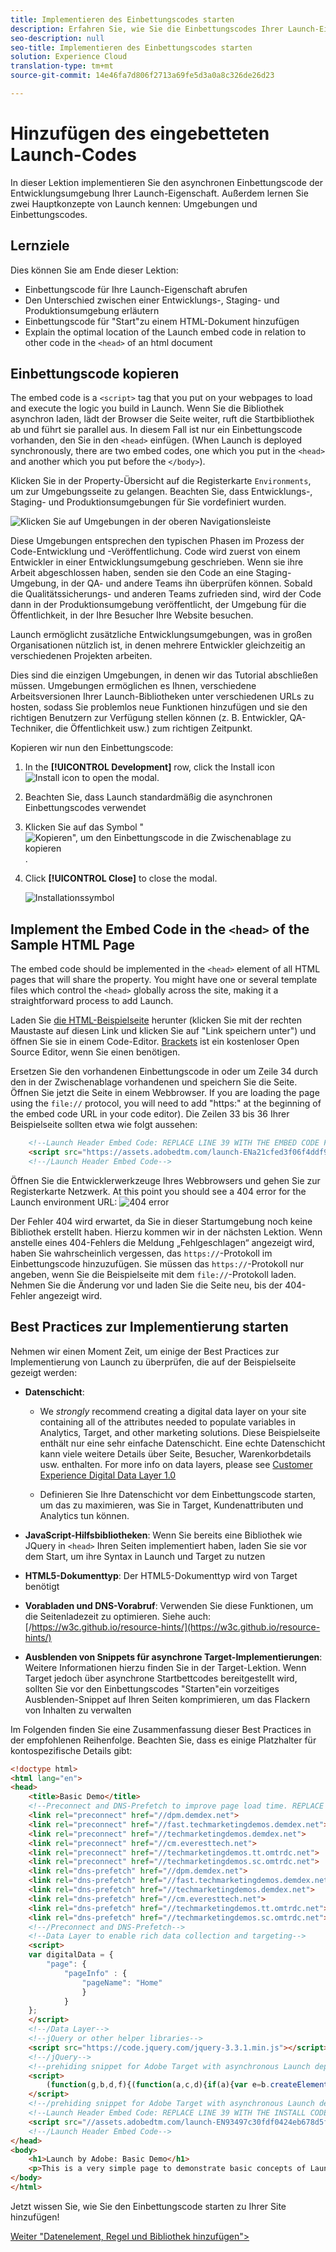 ```yaml
---
title: Implementieren des Einbettungscodes starten
description: Erfahren Sie, wie Sie die Einbettungscodes Ihrer Launch-Eigenschaft abrufen und auf Ihrer Website implementieren können. Diese Lektion ist Teil des Tutorials zum Implementieren der Experience Cloud in Websites mit Start.
seo-description: null
seo-title: Implementieren des Einbettungscodes starten
solution: Experience Cloud
translation-type: tm+mt
source-git-commit: 14e46fa7d806f2713a69fe5d3a0a8c326de26d23

---
```



# Hinzufügen des eingebetteten Launch-Codes

In dieser Lektion implementieren Sie den asynchronen Einbettungscode der Entwicklungsumgebung Ihrer Launch-Eigenschaft. Außerdem lernen Sie zwei Hauptkonzepte von Launch kennen: Umgebungen und Einbettungscodes.

## Lernziele

Dies können Sie am Ende dieser Lektion:

* Einbettungscode für Ihre Launch-Eigenschaft abrufen
* Den Unterschied zwischen einer Entwicklungs-, Staging- und Produktionsumgebung erläutern
* Einbettungscode für "Start"zu einem HTML-Dokument hinzufügen
* Explain the optimal location of the Launch embed code in relation to other code in the `<head>` of an html document

## Einbettungscode kopieren

The embed code is a `<script>` tag that you put on your webpages to load and execute the logic you build in Launch. Wenn Sie die Bibliothek asynchron laden, lädt der Browser die Seite weiter, ruft die Startbibliothek ab und führt sie parallel aus. In diesem Fall ist nur ein Einbettungscode vorhanden, den Sie in den `<head>` einfügen. (When Launch is deployed synchronously, there are two embed codes, one which you put in the `<head>` and another which you put before the `</body>`).

Klicken Sie in der Property-Übersicht auf die Registerkarte `Environments`, um zur Umgebungsseite zu gelangen. Beachten Sie, dass Entwicklungs-, Staging- und Produktionsumgebungen für Sie vordefiniert wurden.

![Klicken Sie auf Umgebungen in der oberen Navigationsleiste](images/launch-environments.png)

Diese Umgebungen entsprechen den typischen Phasen im Prozess der Code-Entwicklung und -Veröffentlichung. Code wird zuerst von einem Entwickler in einer Entwicklungsumgebung geschrieben. Wenn sie ihre Arbeit abgeschlossen haben, senden sie den Code an eine Staging-Umgebung, in der QA- und andere Teams ihn überprüfen können. Sobald die Qualitätssicherungs- und anderen Teams zufrieden sind, wird der Code dann in der Produktionsumgebung veröffentlicht, der Umgebung für die Öffentlichkeit, in der Ihre Besucher Ihre Website besuchen.

Launch ermöglicht zusätzliche Entwicklungsumgebungen, was in großen Organisationen nützlich ist, in denen mehrere Entwickler gleichzeitig an verschiedenen Projekten arbeiten.

Dies sind die einzigen Umgebungen, in denen wir das Tutorial abschließen müssen. Umgebungen ermöglichen es Ihnen, verschiedene Arbeitsversionen Ihrer Launch-Bibliotheken unter verschiedenen URLs zu hosten, sodass Sie problemlos neue Funktionen hinzufügen und sie den richtigen Benutzern zur Verfügung stellen können (z. B. Entwickler, QA-Techniker, die Öffentlichkeit usw.) zum richtigen Zeitpunkt.

Kopieren wir nun den Einbettungscode:

1. In the **[!UICONTROL Development]** row, click the Install icon ![Install icon](images/launch-installIcon.png) to open the modal.

1. Beachten Sie, dass Launch standardmäßig die asynchronen Einbettungscodes verwendet

1. Klicken Sie auf das Symbol " ![Kopieren", um den Einbettungscode in die Zwischenablage zu kopieren](images/launch-copyIcon.png) .

1. Click **[!UICONTROL Close]** to close the modal.

   ![Installationssymbol](images/launch-copyInstallCode.png)

## Implement the Embed Code in the `<head>` of the Sample HTML Page

The embed code should be implemented in the `<head>` element of all HTML pages that will share the property. You might have one or several template files which control the `<head>` globally across the site, making it a straightforward process to add Launch.

Laden Sie [die HTML-Beispielseite](https://www.enablementadobe.com/multi/web/basic-sample.html) herunter (klicken Sie mit der rechten Maustaste auf diesen Link und klicken Sie auf "Link speichern unter") und öffnen Sie sie in einem Code-Editor. [Brackets](http://brackets.io/) ist ein kostenloser Open Source Editor, wenn Sie einen benötigen.

Ersetzen Sie den vorhandenen Einbettungscode in oder um Zeile 34 durch den in der Zwischenablage vorhandenen und speichern Sie die Seite. Öffnen Sie jetzt die Seite in einem Webbrowser. If you are loading the page using the `file://` protocol, you will need to add "https:" at the beginning of the embed code URL in your code editor). Die Zeilen 33 bis 36 Ihrer Beispielseite sollten etwa wie folgt aussehen:

```html
    <!--Launch Header Embed Code: REPLACE LINE 39 WITH THE EMBED CODE FROM YOUR OWN DEVELOPMENT ENVIRONMENT-->
    <script src="https://assets.adobedtm.com/launch-ENa21cfed3f06f4ddf9690de8077b39e81-development.min.js" async></script>
    <!--/Launch Header Embed Code-->
```

Öffnen Sie die Entwicklerwerkzeuge Ihres Webbrowsers und gehen Sie zur Registerkarte Netzwerk. At this point you should see a 404 error for the Launch environment URL:
![404 error](images/samplepage-404.png)

Der Fehler 404 wird erwartet, da Sie in dieser Startumgebung noch keine Bibliothek erstellt haben. Hierzu kommen wir in der nächsten Lektion. Wenn anstelle eines 404-Fehlers die Meldung „Fehlgeschlagen“ angezeigt wird, haben Sie wahrscheinlich vergessen, das `https://`-Protokoll im Einbettungscode hinzuzufügen. Sie müssen das `https://`-Protokoll nur angeben, wenn Sie die Beispielseite mit dem `file://`-Protokoll laden. Nehmen Sie die Änderung vor und laden Sie die Seite neu, bis der 404-Fehler angezeigt wird.

## Best Practices zur Implementierung starten

Nehmen wir einen Moment Zeit, um einige der Best Practices zur Implementierung von Launch zu überprüfen, die auf der Beispielseite gezeigt werden:

* **Datenschicht**:

   * We *strongly* recommend creating a digital data layer on your site containing all of the attributes needed to populate variables in Analytics, Target, and other marketing solutions. Diese Beispielseite enthält nur eine sehr einfache Datenschicht. Eine echte Datenschicht kann viele weitere Details über Seite, Besucher, Warenkorbdetails usw. enthalten. For more info on data layers, please see [Customer Experience Digital Data Layer 1.0](https://www.w3.org/2013/12/ceddl-201312.pdf)

   * Definieren Sie Ihre Datenschicht vor dem Einbettungscode starten, um das zu maximieren, was Sie in Target, Kundenattributen und Analytics tun können.

* **JavaScript-Hilfsbibliotheken**: Wenn Sie bereits eine Bibliothek wie JQuery in `<head>` Ihren Seiten implementiert haben, laden Sie sie vor dem Start, um ihre Syntax in Launch und Target zu nutzen

* **HTML5-Dokumenttyp**: Der HTML5-Dokumenttyp wird von Target benötigt

* **Vorabladen und DNS-Vorabruf**: Verwenden Sie diese Funktionen, um die Seitenladezeit zu optimieren. Siehe auch: [/https://w3c.github.io/resource-hints/](https://w3c.github.io/resource-hints/)

* **Ausblenden von Snippets für asynchrone Target-Implementierungen**: Weitere Informationen hierzu finden Sie in der Target-Lektion. Wenn Target jedoch über asynchrone Startbettcodes bereitgestellt wird, sollten Sie vor den Einbettungscodes "Starten"ein vorzeitiges Ausblenden-Snippet auf Ihren Seiten komprimieren, um das Flackern von Inhalten zu verwalten

Im Folgenden finden Sie eine Zusammenfassung dieser Best Practices in der empfohlenen Reihenfolge. Beachten Sie, dass es einige Platzhalter für kontospezifische Details gibt:

```html
<!doctype html>
<html lang="en">
<head>
    <title>Basic Demo</title>
    <!--Preconnect and DNS-Prefetch to improve page load time. REPLACE "techmarketingdemos" WITH YOUR OWN AAM PARTNER ID, TARGET CLIENT CODE, AND ANALYTICS TRACKING SERVER-->
    <link rel="preconnect" href="//dpm.demdex.net">
    <link rel="preconnect" href="//fast.techmarketingdemos.demdex.net">
    <link rel="preconnect" href="//techmarketingdemos.demdex.net">
    <link rel="preconnect" href="//cm.everesttech.net">
    <link rel="preconnect" href="//techmarketingdemos.tt.omtrdc.net">
    <link rel="preconnect" href="//techmarketingdemos.sc.omtrdc.net">
    <link rel="dns-prefetch" href="//dpm.demdex.net">
    <link rel="dns-prefetch" href="//fast.techmarketingdemos.demdex.net">
    <link rel="dns-prefetch" href="//techmarketingdemos.demdex.net">
    <link rel="dns-prefetch" href="//cm.everesttech.net">
    <link rel="dns-prefetch" href="//techmarketingdemos.tt.omtrdc.net">
    <link rel="dns-prefetch" href="//techmarketingdemos.sc.omtrdc.net">
    <!--/Preconnect and DNS-Prefetch-->
    <!--Data Layer to enable rich data collection and targeting-->
    <script>
    var digitalData = {
        "page": {
            "pageInfo" : {
                "pageName": "Home"
                }
            }
    };
    </script>
    <!--/Data Layer-->
    <!--jQuery or other helper libraries-->
    <script src="https://code.jquery.com/jquery-3.3.1.min.js"></script>
    <!--/jQuery-->
    <!--prehiding snippet for Adobe Target with asynchronous Launch deployment-->
    <script>
        (function(g,b,d,f){(function(a,c,d){if(a){var e=b.createElement("style");e.id=c;e.innerHTML=d;a.appendChild(e)}})(b.getElementsByTagName("head")[0],"at-body-style",d);setTimeout(function(){var a=b.getElementsByTagName("head")[0];if(a){var c=b.getElementById("at-body-style");c&&a.removeChild(c)}},f)})(window,document,"body {opacity: 0 !important}",3E3);
    </script>
    <!--/prehiding snippet for Adobe Target with asynchronous Launch deployment-->
    <!--Launch Header Embed Code: REPLACE LINE 39 WITH THE INSTALL CODE FROM YOUR OWN DEVELOPMENT ENVIRONMENT-->
    <script src="//assets.adobedtm.com/launch-EN93497c30fdf0424eb678d5f4ffac66dc.min.js" async></script>
    <!--/Launch Header Embed Code-->
</head>
<body>
    <h1>Launch by Adobe: Basic Demo</h1>
    <p>This is a very simple page to demonstrate basic concepts of Launch by Adobe</p>
</body>
</html>
```

Jetzt wissen Sie, wie Sie den Einbettungscode starten zu Ihrer Site hinzufügen!

[Weiter "Datenelement, Regel und Bibliothek hinzufügen"&gt;](launch-data-elements-rules.md)